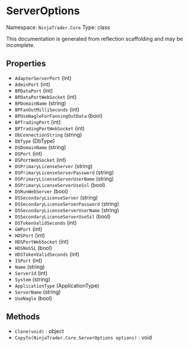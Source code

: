 # ServerOptions

Namespace: `NinjaTrader.Core`
Type: class

This documentation is generated from reflection scaffolding and may be incomplete.

## Properties
- `AdapterServerPort` (int)
- `AdminPort` (int)
- `BPDataPort` (int)
- `BPDataPortWebSocket` (int)
- `BPDomainName` (string)
- `BPFanOutMilliSeconds` (int)
- `BPUseNagleForFanningOutData` (bool)
- `BPTradingPort` (int)
- `BPTradingPortWebSocket` (int)
- `DbConnectionString` (string)
- `DbType` (DbType)
- `DSDomainName` (string)
- `DSPort` (int)
- `DSPortWebSocket` (int)
- `DSPrimaryLicenseServer` (string)
- `DSPrimaryLicenseServerPassword` (string)
- `DSPrimaryLicenseServerUserName` (string)
- `DSPrimaryLicenseServerUseSsl` (bool)
- `DSRunWebServer` (bool)
- `DSSecondaryLicenseServer` (string)
- `DSSecondaryLicenseServerPassword` (string)
- `DSSecondaryLicenseServerUserName` (string)
- `DSSecondaryLicenseServerUseSsl` (bool)
- `DSTokenValidSeconds` (int)
- `GWPort` (int)
- `HDSPort` (int)
- `HDSPortWebSocket` (int)
- `HDSNoSSL` (bool)
- `HDSTokenValidSeconds` (int)
- `ISPort` (int)
- `Name` (string)
- `ServerId` (int)
- `System` (string)
- `ApplicationType` (ApplicationType)
- `ServerName` (string)
- `UseNagle` (bool)

## Methods
- `Clone(void)` : object
- `CopyTo(NinjaTrader.Core.ServerOptions options)` : void
